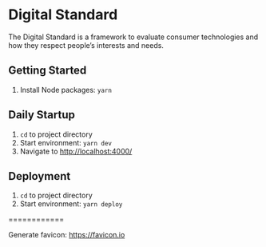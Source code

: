 # Digital Standard #

The Digital Standard is a framework to evaluate consumer technologies and how they respect people’s interests and needs.

## Getting Started ##
1. Install Node packages: `yarn`

## Daily Startup ##
1. `cd` to project directory
2. Start environment: `yarn dev`
3. Navigate to [http://localhost:4000/](http://localhost:4000/)

## Deployment ##
1. `cd` to project directory
2. Start environment: `yarn deploy`


============


Generate favicon: https://favicon.io
